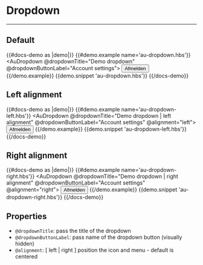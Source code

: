 # Dropdown

---

## Default 

{{#docs-demo as |demo|}}
  {{#demo.example name='au-dropdown.hbs'}}
    <AuDropdown @dropdownTitle="Demo dropdown" @dropdownButtonLabel="Account settings">
      <button class="au-c-dropdown__item" role="menuitem">
        Afmelden
      </button>
    </AuDropdown>
  {{/demo.example}}
  {{demo.snippet 'au-dropdown.hbs'}}
{{/docs-demo}}

## Left alignment 

{{#docs-demo as |demo|}}
  {{#demo.example name='au-dropdown-left.hbs'}}
    <AuDropdown @dropdownTitle="Demo dropdown | left alignment" @dropdownButtonLabel="Account settings" @alignment="left">
      <button class="au-c-dropdown__item" role="menuitem">
        Afmelden
      </button>
    </AuDropdown>
  {{/demo.example}}
  {{demo.snippet 'au-dropdown-left.hbs'}}
{{/docs-demo}}

## Right alignment 

{{#docs-demo as |demo|}}
  {{#demo.example name='au-dropdown-right.hbs'}}
    <AuDropdown @dropdownTitle="Demo dropdown | right alignment" @dropdownButtonLabel="Account settings" @alignment="right">
      <button class="au-c-dropdown__item" role="menuitem">
        Afmelden
      </button>
    </AuDropdown>
  {{/demo.example}}
  {{demo.snippet 'au-dropdown-right.hbs'}}
{{/docs-demo}}



## Properties

- `@dropdownTitle`: pass the title of the dropdown
- `@dropdownButtonLabel`: pass name of the dropdown button (visually hidden)
- `@alignment`: [ left | right ] position the icon and menu  - default is centered
